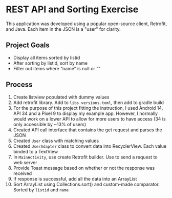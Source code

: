 # REST API and Sorting Exercise

This application was developed using a popular open-source client, Retrofit, and Java. Each item in the JSON is a "user" for clarity.

## Project Goals
- Display all items sorted by listid
- After sorting by listid, sort by name
- Filter out items where “name” is null or “”

## Process
1. Create listview populated with dummy values
2. Add retrofit library. Add to ```libs.versions.toml```, then add to gradle build
3. For the purpose of this project fitting the instruction, I used Android 14, API 34 and a Pixel 9 to display my example app. However, I normally would work on a lower API to allow for more users to have access (34 is only accessible by ~13% of users)
5. Created API call interface that contains the get request and parses the JSON
6. Created ```User``` class with matching values
7. Created ```UserAdapter``` class to convert data into RecyclerView. Each value binded to a TextView
8. In ```MainActivity```, use create Retrofit builder. Use to send a request to web server
9. Provide Toast message based on whether or not the response was received
10. If response is successful, add all the data into an ArrayList
11. Sort ArrayList using Collections.sort() and custom-made comparator. Sorted by ```listid``` and ```name```
